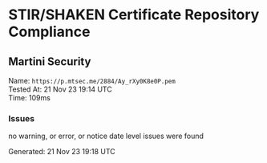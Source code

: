 # STIR/SHAKEN Certificate Repository Compliance

## Martini Security

Name: `https://p.mtsec.me/2884/Ay_rXy0K8e0P.pem`\
Tested At: 21 Nov 23 19:14 UTC\
Time: 109ms

### Issues

no warning, or error, or notice date level issues were found

Generated: 21 Nov 23 19:18 UTC